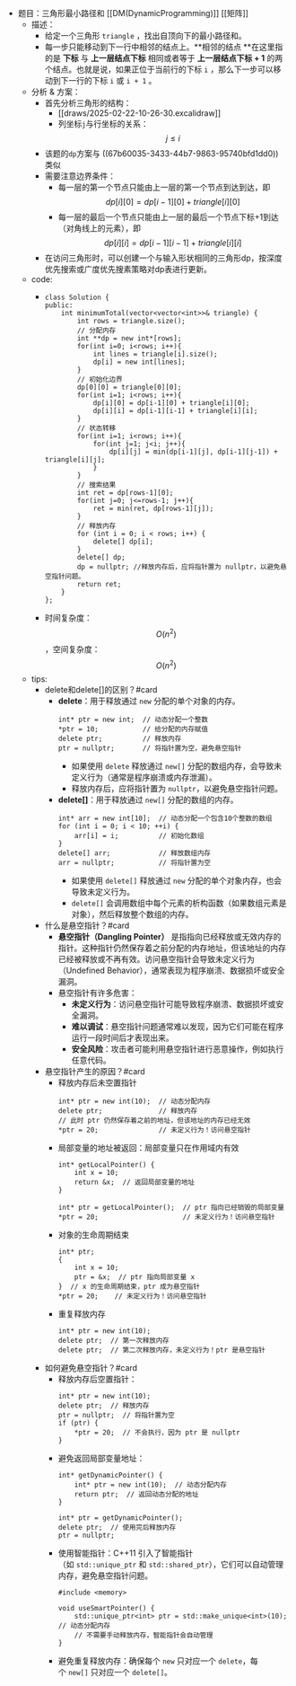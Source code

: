 - 题目：三角形最小路径和 [[DM(DynamicProgramming)]] [[矩阵]]
	- 描述：
		- 给定一个三角形 `triangle` ，找出自顶向下的最小路径和。
		- 每一步只能移动到下一行中相邻的结点上。**相邻的结点 **在这里指的是 **下标** 与 **上一层结点下标** 相同或者等于 **上一层结点下标 + 1** 的两个结点。也就是说，如果正位于当前行的下标 `i` ，那么下一步可以移动到下一行的下标 `i` 或 `i + 1` 。
	- 分析 & 方案：
		- 首先分析三角形的结构：
			- [[draws/2025-02-22-10-26-30.excalidraw]]
			- 列坐标`j`与行坐标的关系：$$j \leq i$$
		- 该题的`dp`方案与 ((67b60035-3433-44b7-9863-95740bfd1dd0)) 类似
		- 需要注意边界条件：
			- 每一层的第一个节点只能由上一层的第一个节点到达到达，即
			  $$dp[i][0] = dp[i-1][0]+triangle[i][0]$$
			- 每一层的最后一个节点只能由上一层的最后一个节点下标+1到达（对角线上的元素），即
			  $$dp[i][i] = dp[i-1][i-1] + triangle[i][i]$$
		- 在访问三角形时，可以创建一个与输入形状相同的三角形dp，按深度优先搜索或广度优先搜素策略对dp表进行更新。
	- code:
		- ```
		  class Solution {
		  public:
		      int minimumTotal(vector<vector<int>>& triangle) {
		          int rows = triangle.size();
		          // 分配内存
		          int **dp = new int*[rows];
		          for(int i=0; i<rows; i++){
		              int lines = triangle[i].size();
		              dp[i] = new int[lines];
		          }
		          // 初始化边界
		          dp[0][0] = triangle[0][0];
		          for(int i=1; i<rows; i++){
		              dp[i][0] = dp[i-1][0] + triangle[i][0];
		              dp[i][i] = dp[i-1][i-1] + triangle[i][i];
		          }
		          // 状态转移
		          for(int i=1; i<rows; i++){
		              for(int j=1; j<i; j++){
		                  dp[i][j] = min(dp[i-1][j], dp[i-1][j-1]) + triangle[i][j];
		              }
		          }
		          // 搜索结果
		          int ret = dp[rows-1][0];
		          for(int j=0; j<=rows-1; j++){
		              ret = min(ret, dp[rows-1][j]);
		          }
		          // 释放内存
		          for (int i = 0; i < rows; i++) {
		              delete[] dp[i];
		          }
		          delete[] dp;
		          dp = nullptr; //释放内存后，应将指针置为 nullptr，以避免悬空指针问题。
		          return ret;
		      }
		  };
		  ```
		- 时间复杂度：$$O(n^2)$$，空间复杂度：$$O(n^2)$$
	- tips:
		- delete和delete[]的区别？#card
			- **delete**：用于释放通过 `new` 分配的单个对象的内存。
			  ```
			  int* ptr = new int;  // 动态分配一个整数
			  *ptr = 10;           // 给分配的内存赋值
			  delete ptr;          // 释放内存
			  ptr = nullptr;       // 将指针置为空，避免悬空指针
			  ```
				- 如果使用 `delete` 释放通过 `new[]` 分配的数组内存，会导致未定义行为（通常是程序崩溃或内存泄漏）。
				- 释放内存后，应将指针置为 `nullptr`，以避免悬空指针问题。
			- **delete[]**：用于释放通过 `new[]` 分配的数组的内存。
			  ```
			  int* arr = new int[10];  // 动态分配一个包含10个整数的数组
			  for (int i = 0; i < 10; ++i) {
			      arr[i] = i;          // 初始化数组
			  }
			  delete[] arr;            // 释放数组内存
			  arr = nullptr;           // 将指针置为空
			  ```
				- 如果使用 `delete[]` 释放通过 `new` 分配的单个对象内存，也会导致未定义行为。
				- `delete[]` 会调用数组中每个元素的析构函数（如果数组元素是对象），然后释放整个数组的内存。
		- 什么是悬空指针？#card
			- **悬空指针（Dangling Pointer）** 是指指向已经释放或无效内存的指针。这种指针仍然保存着之前分配的内存地址，但该地址的内存已经被释放或不再有效。访问悬空指针会导致未定义行为（Undefined Behavior），通常表现为程序崩溃、数据损坏或安全漏洞。
			- 悬空指针有许多危害：
				- **未定义行为**：访问悬空指针可能导致程序崩溃、数据损坏或安全漏洞。
				- **难以调试**：悬空指针问题通常难以发现，因为它们可能在程序运行一段时间后才表现出来。
				- **安全风险**：攻击者可能利用悬空指针进行恶意操作，例如执行任意代码。
		- 悬空指针产生的原因？#card
			- 释放内存后未空置指针
			  ```
			  int* ptr = new int(10);  // 动态分配内存
			  delete ptr;              // 释放内存
			  // 此时 ptr 仍然保存着之前的地址，但该地址的内存已经无效
			  *ptr = 20;               // 未定义行为！访问悬空指针
			  ```
			- 局部变量的地址被返回：局部变量只在作用域内有效
			  ```
			  int* getLocalPointer() {
			      int x = 10;
			      return &x;  // 返回局部变量的地址
			  }
			  
			  int* ptr = getLocalPointer();  // ptr 指向已经销毁的局部变量
			  *ptr = 20;                     // 未定义行为！访问悬空指针
			  ```
			- 对象的生命周期结束
			  ```
			  int* ptr;
			  {
			      int x = 10;
			      ptr = &x;  // ptr 指向局部变量 x
			  }  // x 的生命周期结束，ptr 成为悬空指针
			  *ptr = 20;    // 未定义行为！访问悬空指针
			  ```
			- 重复释放内存
			  ```
			  int* ptr = new int(10);
			  delete ptr;  // 第一次释放内存
			  delete ptr;  // 第二次释放内存，未定义行为！ptr 是悬空指针
			  ```
		- 如何避免悬空指针？#card
			- 释放内存后空置指针：
			  ```
			  int* ptr = new int(10);
			  delete ptr;  // 释放内存
			  ptr = nullptr;  // 将指针置为空
			  if (ptr) {
			      *ptr = 20;  // 不会执行，因为 ptr 是 nullptr
			  }
			  ```
			- 避免返回局部变量地址：
			  ```
			  int* getDynamicPointer() {
			      int* ptr = new int(10);  // 动态分配内存
			      return ptr;  // 返回动态分配的地址
			  }
			  
			  int* ptr = getDynamicPointer();
			  delete ptr;  // 使用完后释放内存
			  ptr = nullptr;
			  ```
			- 使用智能指针：C++11 引入了智能指针（如 `std::unique_ptr` 和 `std::shared_ptr`），它们可以自动管理内存，避免悬空指针问题。
			  ```
			  #include <memory>
			  
			  void useSmartPointer() {
			      std::unique_ptr<int> ptr = std::make_unique<int>(10);  // 动态分配内存
			      // 不需要手动释放内存，智能指针会自动管理
			  }
			  ```
			- 避免重复释放内存：确保每个 `new` 只对应一个 `delete`，每个 `new[]` 只对应一个 `delete[]`。